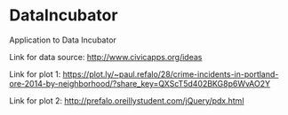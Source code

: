 # DataIncubator
Application to Data Incubator

Link for data source:
http://www.civicapps.org/ideas

Link for plot 1:
https://plot.ly/~paul.refalo/28/crime-incidents-in-portland-ore-2014-by-neighborhood/?share_key=QXScT5d402BKG8p6WvAO2Y

Link for plot 2:
http://prefalo.oreillystudent.com/jQuery/pdx.html
